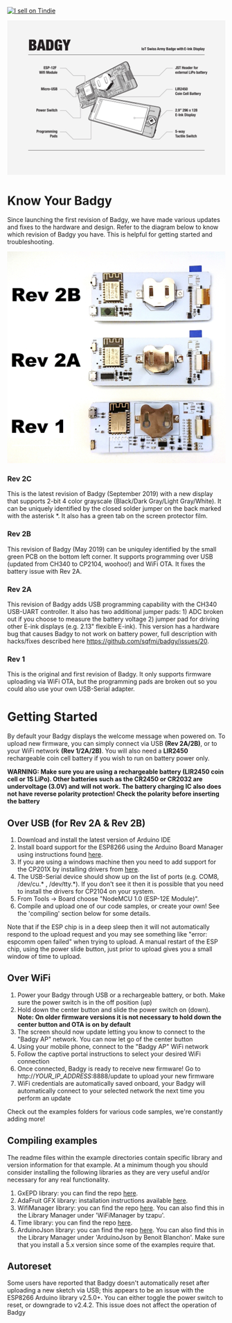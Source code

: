 <a href="https://www.tindie.com/products/squarofumi/badgy-iot-badge/"><img src="https://d2ss6ovg47m0r5.cloudfront.net/badges/tindie-larges.png" alt="I sell on Tindie" width="200" height="104"></a>

<img src="/website/img/badgytechnical.jpg" />

# Know Your Badgy

Since launching the first revision of Badgy, we have made various updates and fixes to the hardware and design. Refer to the diagram below to know which revision of Badgy you have. This is helpful for getting started and troubleshooting.

<img src="/website/img/badgy_rev.jpg" />

### Rev 2C

This is the latest revision of Badgy (September 2019) with a new display that supports 2-bit 4 color grayscale (Black/Dark Gray/Light Gray/White). It can be uniquely identified by the closed solder jumper on the back marked with the asterisk \*. It also has a green tab on the screen protector film.

### Rev 2B

This revision of Badgy (May 2019) can be uniquley identified by the small green PCB on the bottom left corner. It supports programming over USB (updated from CH340 to CP2104, woohoo!) and WiFi OTA. It fixes the battery issue with Rev 2A.

### Rev 2A

This revision of Badgy adds USB programming capability with the CH340 USB-UART controller. It also has two additional jumper pads: 1) ADC broken out if you choose to measure the battery voltage 2) jumper pad for driving other E-ink displays (e.g. 2.13" flexible E-ink). This version has a hardware bug that causes Badgy to not work on battery power, full description with hacks/fixes described here https://github.com/sqfmi/badgy/issues/20.

### Rev 1

This is the original and first revision of Badgy. It only supports firmware uploading via WiFi OTA, but the programming pads are broken out so you could also use your own USB-Serial adapter.

# Getting Started

By default your Badgy displays the welcome message when powered on. To upload new firmware, you can simply connect via USB **(Rev 2A/2B)**, or to your WiFi network **(Rev 1/2A/2B)**. You will also need a **LIR2450** rechargeable coin cell battery if you wish to run on battery power only.

**WARNING: Make sure you are using a rechargeable battery (LIR2450 coin cell or 1S LiPo). Other batteries such as the CR2450 or CR2032 are undervoltage (3.0V) and will not work. The battery charging IC also does not have reverse polarity protection! Check the polarity before inserting the battery**

## Over USB (for Rev 2A & Rev 2B)
1. Download and install the latest version of Arduino IDE
2. Install board support for the ESP8266 using the Arduino Board Manager using instructions found [here](https://github.com/esp8266/Arduino#installing-with-boards-manager).
3. If you are using a windows machine then you need to add support for the CP201X by installing drivers from [here](https://www.silabs.com/community/interface/knowledge-base.entry.html/2016/12/30/downloading_cp210xd-ek07).
4. The USB-Serial device should show up on the list of ports (e.g. COM8, /dev/cu.\* , /dev/tty.\*).  If you don't see it then it is possible that you need to install the drivers for CP2104 on your system.
5. From Tools -> Board choose "NodeMCU 1.0 (ESP-12E Module)".
6. Compile and upload one of our code samples, or create your own!  See the 'compiling' section below for some details.

Note that if the ESP chip is in a deep sleep then it will not automatically respond to the upload request and you may see something like "error: espcomm open failed" when trying to upload.  A manual restart of the ESP chip, using the power slide button, just prior to upload gives you a small window of time to upload.

## Over WiFi
1. Power your Badgy through USB or a rechargeable battery, or both. Make sure the power switch is in the off position (up)
2. Hold down the center button and slide the power switch on (down). **Note: On older firmware versions it is not necessary to hold down the center button and OTA is on by default**
3. The screen should now update letting you know to connect to the "Badgy AP" network. You can now let go of the center button
4. Using your mobile phone, connect to the "Badgy AP" WiFi network
5. Follow the captive portal instructions to select your desired WiFi connection
6. Once connected, Badgy is ready to receive new firmware! Go to http://*YOUR_IP_ADDRESS*:8888/update to upload your new firmware
7. WiFi credentials are automatically saved onboard, your Badgy will automatically connect to your selected network the next time you perform an update

Check out the examples folders for various code samples, we're constantly adding more!

## Compiling examples
The readme files within the example directories contain specific library and version information for that example.   At a minimum though you should consider installing the following libraries as they are very useful and/or necessary for any real functionality.

1. GxEPD library: you can find the repo [here](https://github.com/ZinggJM/GxEPD).
2. AdaFruit GFX library: installation instructions available [here](https://learn.adafruit.com/adafruit-gfx-graphics-library/overview).
3. WifiManager library: you can find the repo [here](https://github.com/tzapu/WiFiManager).  You can also find this in the Library Manager under 'WiFiManager by tzapu'.
4. Time library: you can find the repo [here](https://github.com/PaulStoffregen/Time).  
5. ArduinoJson library: you can find the repo [here](https://github.com/bblanchon/ArduinoJson). You can also find this in the Library Manager under 'ArduinoJson by Benoit Blanchon'.   Make sure that you install a 5.x version since some of the examples require that.

## Autoreset
Some users have reported that Badgy doesn't automatically reset after uploading a new sketch via USB; this appears to be an issue with the ESP8266 Arduino library v2.5.0+. You can either toggle the power switch to reset, or downgrade to v2.4.2. This issue does not affect the operation of Badgy
